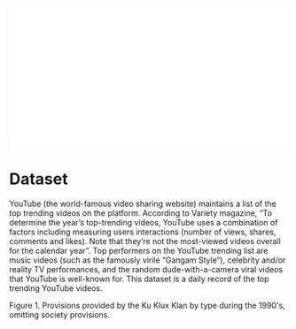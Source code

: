 <br> <br>

<img src="./board.svg" alt="" /> 


<h1>Dataset</h1>
YouTube (the world-famous video sharing website) maintains a list of the top trending videos on the platform. According to Variety magazine, “To determine the year’s top-trending videos, YouTube uses a combination of factors including measuring users interactions (number of views, shares, comments and likes). Note that they’re not the most-viewed videos overall for the calendar year”. Top performers on the YouTube trending list are music videos (such as the famously virile “Gangam Style”), celebrity and/or reality TV performances, and the random dude-with-a-camera viral videos that YouTube is well-known for.
This dataset is a daily record of the top trending YouTube videos.

Figure 1. Provisions provided by the Ku Klux Klan by type during the 1990's, omitting society provisions.


